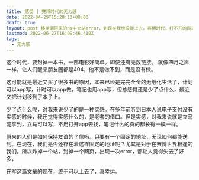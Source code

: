```yaml
---
title: 感受 | 赛博时代的无力感
date: 2022-04-29T15:28:13+08:00
draft: true
layout: post 移民潮带来的ns中文站error，到现在我也没能上去。赛博时代，打不开的网站就是打不开。
lastmod: 2022-06-27T16:09:46.410Z
tags:
  - 无力感
---
```

这个时代，要封掉一本书，一部电影好简单。即使还有无数链接。
就像四月之声一样，让人们醒来朋友圈都是404，他不是做不到，而是没有做。

这可能就是最近又买了很多书的原因，本来已经是完完全全的无纸化生活了，计划可以app写，计时可以app做，笔记也用app写，但总感觉还是少了点什么，最近又把计划移到了本子上。

少了点什么呢，对我来说少了的是一种实感。在多年前听到日本人说电子支付没有实感的时候，我还觉得实感什么的，是老套的借口。但是实感，对我来说就是立马能拿到，立马可以写，不用打开app去找，笔记什么的真的都长得一模一样。

原来的人们是如何保持友谊的？信吗。只要有一个固定的地址，无论如何都能送到。在现在，我们是否还存在着这样固定的地址呢？尤其是对于在赛博世界相逢的我们。所以炸掉一个站，封掉一个网页，出现一次error，都让人觉得失去了好多，

在写这篇文章的现在，终于可以上去了，真幸运。
